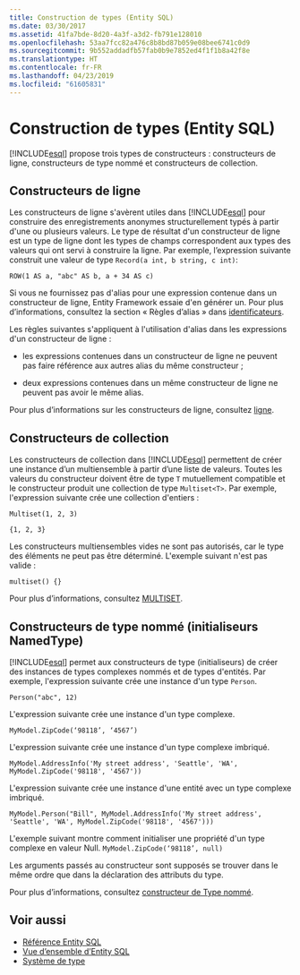 ```yaml
---
title: Construction de types (Entity SQL)
ms.date: 03/30/2017
ms.assetid: 41fa7bde-8d20-4a3f-a3d2-fb791e128010
ms.openlocfilehash: 53aa7fcc82a476c8b8bd87b059e08bee6741c0d9
ms.sourcegitcommit: 9b552addadfb57fab0b9e7852ed4f1f1b8a42f8e
ms.translationtype: HT
ms.contentlocale: fr-FR
ms.lasthandoff: 04/23/2019
ms.locfileid: "61605831"
---
```

# <a name="constructing-types-entity-sql"></a>Construction de types (Entity SQL)
[!INCLUDE[esql](../../../../../../includes/esql-md.md)] propose trois types de constructeurs : constructeurs de ligne, constructeurs de type nommé et constructeurs de collection.  
  
## <a name="row-constructors"></a>Constructeurs de ligne  
 Les constructeurs de ligne s'avèrent utiles dans [!INCLUDE[esql](../../../../../../includes/esql-md.md)] pour construire des enregistrements anonymes structurellement typés à partir d'une ou plusieurs valeurs. Le type de résultat d'un constructeur de ligne est un type de ligne dont les types de champs correspondent aux types des valeurs qui ont servi à construire la ligne. Par exemple, l’expression suivante construit une valeur de type `Record(a int, b string, c int)`:  
  
 `ROW(1 AS a, "abc" AS b, a + 34 AS c)`  
  
 Si vous ne fournissez pas d'alias pour une expression contenue dans un constructeur de ligne, Entity Framework essaie d'en générer un. Pour plus d’informations, consultez la section « Règles d’alias » dans [identificateurs](../../../../../../docs/framework/data/adonet/ef/language-reference/identifiers-entity-sql.md).  
  
 Les règles suivantes s'appliquent à l'utilisation d'alias dans les expressions d'un constructeur de ligne :  
  
- les expressions contenues dans un constructeur de ligne ne peuvent pas faire référence aux autres alias du même constructeur ;  
  
- deux expressions contenues dans un même constructeur de ligne ne peuvent pas avoir le même alias.  
  
 Pour plus d’informations sur les constructeurs de ligne, consultez [ligne](../../../../../../docs/framework/data/adonet/ef/language-reference/row-entity-sql.md).  
  
## <a name="collection-constructors"></a>Constructeurs de collection  
 Les constructeurs de collection dans [!INCLUDE[esql](../../../../../../includes/esql-md.md)] permettent de créer une instance d’un multiensemble à partir d’une liste de valeurs. Toutes les valeurs du constructeur doivent être de type `T` mutuellement compatible et le constructeur produit une collection de type `Multiset<T>`. Par exemple, l'expression suivante crée une collection d'entiers :  
  
 `Multiset(1, 2, 3)`  
  
 `{1, 2, 3}`  
  
 Les constructeurs multiensembles vides ne sont pas autorisés, car le type des éléments ne peut pas être déterminé. L'exemple suivant n'est pas valide :  
  
 `multiset() {}`  
  
 Pour plus d’informations, consultez [MULTISET](../../../../../../docs/framework/data/adonet/ef/language-reference/multiset-entity-sql.md).  
  
## <a name="named-type-constructors-namedtype-initializers"></a>Constructeurs de type nommé (initialiseurs NamedType)  
 [!INCLUDE[esql](../../../../../../includes/esql-md.md)] permet aux constructeurs de type (initialiseurs) de créer des instances de types complexes nommés et de types d'entités. Par exemple, l'expression suivante crée une instance d'un type `Person`.  
  
 `Person("abc", 12)`  
  
 L'expression suivante crée une instance d'un type complexe.  
  
 `MyModel.ZipCode(‘98118’, ‘4567’)`  
  
 L'expression suivante crée une instance d'un type complexe imbriqué.  
  
 `MyModel.AddressInfo('My street address', 'Seattle', 'WA', MyModel.ZipCode('98118', '4567'))`  
  
 L'expression suivante crée une instance d'une entité avec un type complexe imbriqué.  
  
 `MyModel.Person("Bill", MyModel.AddressInfo('My street address', 'Seattle', 'WA', MyModel.ZipCode('98118', '4567')))`  
  
 L'exemple suivant montre comment initialiser une propriété d'un type complexe en valeur Null. `MyModel.ZipCode(‘98118’, null)`  
  
 Les arguments passés au constructeur sont supposés se trouver dans le même ordre que dans la déclaration des attributs du type.  
  
 Pour plus d’informations, consultez [constructeur de Type nommé](../../../../../../docs/framework/data/adonet/ef/language-reference/named-type-constructor-entity-sql.md).  
  
## <a name="see-also"></a>Voir aussi

- [Référence Entity SQL](../../../../../../docs/framework/data/adonet/ef/language-reference/entity-sql-reference.md)
- [Vue d’ensemble d’Entity SQL](../../../../../../docs/framework/data/adonet/ef/language-reference/entity-sql-overview.md)
- [Système de type](../../../../../../docs/framework/data/adonet/ef/language-reference/type-system-entity-sql.md)
